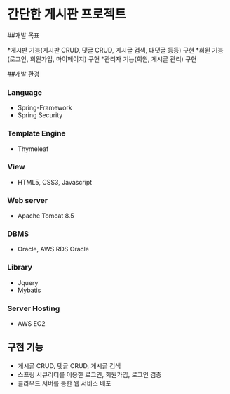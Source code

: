 # 간단한 게시판 프로젝트

##개발 목표

*게시판 기능(게시판 CRUD, 댓글 CRUD, 게시글 검색, 대댓글 등등) 구현
*회원 기능(로그인, 회원가입, 마이페이지) 구현
*관리자 기능(회원, 게시글 관리) 구현


##개발 환경

### Language
* Spring-Framework
* Spring Security

### Template Engine
* Thymeleaf

### View
* HTML5, CSS3, Javascript

### Web server
* Apache Tomcat 8.5

### DBMS
* Oracle, AWS RDS Oracle

### Library
* Jquery
* Mybatis

### Server Hosting
* AWS EC2


## 구현 기능
* 게시글 CRUD, 댓글 CRUD, 게시글 검색
* 스프링 시큐리티를 이용한 로그인, 회원가입, 로그인 검증
* 클라우드 서버를 통한 웹 서비스 배포


